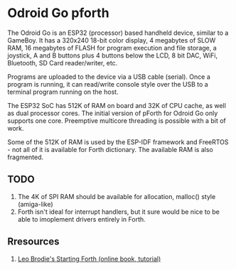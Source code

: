 # Odroid Go pforth

The Odroid Go is an ESP32 (processor) based handheld device, similar to a GameBoy.  It has a 320x240 18-bit color
display, 4 megabytes of SLOW RAM, 16 megabytes of FLASH for program execution and file storage, a joystick, A and B
buttons plus 4 buttons below the LCD, 8 bit DAC, WiFi, Bluetooth, SD Card reader/writer, etc.  

Programs are uploaded to the device via a USB cable (serial).  Once a program is running, it can read/write console
style over the USB to a terminal program running on the host.

The ESP32 SoC has 512K of RAM on board and 32K of CPU cache, as well as dual processor cores.  The initial version of
pForth for Odroid Go only supports one core.  Preemptive multicore threading is possible with a bit of work.

Some of the  512K of RAM is used by the ESP-IDF framework and FreeRTOS - not all of it is available for Forth
dictionary.  The available RAM is also fragmented.  

## TODO
1) The 4K of SPI RAM should be available for allocation, malloc() style (amiga-like)
2) Forth isn't ideal for interrupt handlers, but it sure would be nice to be able to imoplement drivers entirely in
Forth.

## Rresources
1) [Leo Brodie's Starting Forth (online book, tutorial)](http://home.iae.nl/users/mhx/sf.html)


